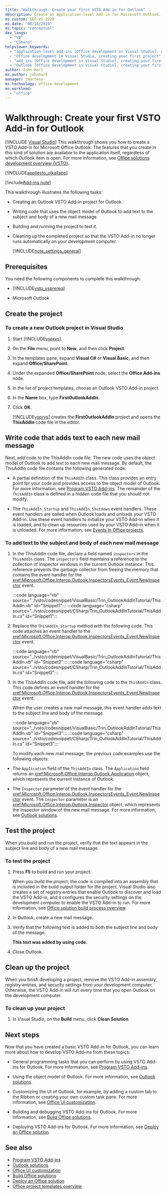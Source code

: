 ```yaml
---
title: "Walkthrough: Create your first VSTO Add-in for Outlook"
description: Create an application-level Add-in for Microsoft Outlook. This feature is available to the application itself, regardless of which Outlook item is open.
ms.custom: SEO-VS-2020
ms.date: "08/14/2019"
ms.topic: "conceptual"
dev_langs:
  - "VB"
  - "CSharp"
helpviewer_keywords:
  - "application-level add-ins [Office development in Visual Studio], creating your first project"
  - "Office development in Visual Studio, creating your first project"
  - "add-ins [Office development in Visual Studio], creating your first project"
  - "Outlook [Office development in Visual Studio], creating your first project"
author: John-Hart
ms.author: johnhart
manager: jmartens
ms.technology: office-development
ms.workload:
  - "office"
---
```

# Walkthrough: Create your first VSTO Add-in for Outlook

 [!INCLUDE [Visual Studio](~/includes/applies-to-version/vs-windows-only.md)]
  This walkthrough shows you how to create a VSTO Add-in for Microsoft Office Outlook. The features that you create in this kind of solution are available to the application itself, regardless of which Outlook item is open. For more information, see [Office solutions development overview &#40;VSTO&#41;](../vsto/office-solutions-development-overview-vsto.md).

 [!INCLUDE[appliesto_olkallapp](../vsto/includes/appliesto-olkallapp-md.md)]

[!include[Add-ins note](includes/addinsnote.md)]

 This walkthrough illustrates the following tasks:

- Creating an Outlook VSTO Add-in project for Outlook.

- Writing code that uses the object model of Outlook to add text to the subject and body of a new mail message.

- Building and running the project to test it.

- Cleaning up the completed project so that the VSTO Add-in no longer runs automatically on your development computer.

  [!INCLUDE[note_settings_general](../sharepoint/includes/note-settings-general-md.md)]

## Prerequisites
 You need the following components to complete this walkthrough:

- [!INCLUDE[vsto_vsprereq](../vsto/includes/vsto-vsprereq-md.md)]

- Microsoft Outlook

## Create the project

### To create a new Outlook project in Visual Studio

1. Start [!INCLUDE[vsprvs](../sharepoint/includes/vsprvs-md.md)].

2. On the **File** menu, point to **New**, and then click **Project**.

3. In the templates pane, expand **Visual C#** or **Visual Basic**, and then expand **Office/SharePoint**.

4. Under the expanded **Office/SharePoint** node, select the **Office Add-ins** node.

5. In the list of project templates, choose an Outlook VSTO Add-in project.

6. In the **Name** box, type **FirstOutlookAddIn**.

7. Click **OK**.

     [!INCLUDE[vsprvs](../sharepoint/includes/vsprvs-md.md)] creates the **FirstOutlookAddIn** project and opens the **ThisAddIn** code file in the editor.

## Write code that adds text to each new mail message
 Next, add code to the ThisAddIn code file. The new code uses the object model of Outlook to add text to each new mail message. By default, the ThisAddIn code file contains the following generated code:

- A partial definition of the `ThisAddIn` class. This class provides an entry point for your code and provides access to the object model of Outlook. For more information, see [Program VSTO Add-ins](../vsto/programming-vsto-add-ins.md). The remainder of the `ThisAddIn` class is defined in a hidden code file that you should not modify.

- The `ThisAddIn_Startup` and `ThisAddIn_Shutdown` event handlers. These event handlers are called when Outlook loads and unloads your VSTO Add-in. Use these event handlers to initialize your VSTO Add-in when it is loaded, and to clean up resources used by your VSTO Add-in when it is unloaded. For more information, see [Events in Office projects](../vsto/events-in-office-projects.md).

### To add text to the subject and body of each new mail message

1. In the ThisAddIn code file, declare a field named `inspectors` in the `ThisAddIn` class. The `inspectors` field maintains a reference to the collection of Inspector windows in the current Outlook instance. This reference prevents the garbage collector from freeing the memory that contains the event handler for the <xref:Microsoft.Office.Interop.Outlook.InspectorsEvents_Event.NewInspector> event.

    :::code language="vb" source="../vsto/codesnippet/VisualBasic/Trin_OutlookAddInTutorial/ThisAddIn.vb" id="Snippet1":::
    :::code language="csharp" source="../vsto/codesnippet/CSharp/Trin_OutlookAddInTutorial/ThisAddIn.cs" id="Snippet1":::

2. Replace the `ThisAddIn_Startup` method with the following code. This code attaches an event handler to the <xref:Microsoft.Office.Interop.Outlook.InspectorsEvents_Event.NewInspector> event.

    :::code language="vb" source="../vsto/codesnippet/VisualBasic/Trin_OutlookAddInTutorial/ThisAddIn.vb" id="Snippet2":::
    :::code language="csharp" source="../vsto/codesnippet/CSharp/Trin_OutlookAddInTutorial/ThisAddIn.cs" id="Snippet2":::

3. In the ThisAddIn code file, add the following code to the `ThisAddIn` class. This code defines an event handler for the <xref:Microsoft.Office.Interop.Outlook.InspectorsEvents_Event.NewInspector> event.

    When the user creates a new mail message, this event handler adds text to the subject line and body of the message.

    :::code language="vb" source="../vsto/codesnippet/VisualBasic/Trin_OutlookAddInTutorial/ThisAddIn.vb" id="Snippet3":::
    :::code language="csharp" source="../vsto/codesnippet/CSharp/Trin_OutlookAddInTutorial/ThisAddIn.cs" id="Snippet3":::

   To modify each new mail message, the previous code examples use the following objects:

- The `Application` field of the `ThisAddIn` class. The `Application` field returns an <xref:Microsoft.Office.Interop.Outlook.Application> object, which represents the current instance of Outlook.

- The `Inspector` parameter of the event handler for the <xref:Microsoft.Office.Interop.Outlook.InspectorsEvents_Event.NewInspector> event. The `Inspector` parameter is an <xref:Microsoft.Office.Interop.Outlook.Inspector> object, which represents the Inspector window of the new mail message. For more information, see [Outlook solutions](../vsto/outlook-solutions.md).

## Test the project
 When you build and run the project, verify that the text appears in the subject line and body of a new mail message.

### To test the project

1. Press **F5** to build and run your project.

     When you build the project, the code is compiled into an assembly that is included in the build output folder for the project. Visual Studio also creates a set of registry entries that enable Outlook to discover and load the VSTO Add-in, and it configures the security settings on the development computer to enable the VSTO Add-in to run. For more information, see [Office solution build process overview](../vsto/walkthrough-creating-your-first-vsto-add-in-for-outlook.md).

2. In Outlook, create a new mail message.

3. Verify that the following text is added to both the subject line and body of the message.

     **This text was added by using code.**

4. Close Outlook.

## Clean up the project
 When you finish developing a project, remove the VSTO Add-in assembly, registry entries, and security settings from your development computer. Otherwise, the VSTO Add-in will run every time that you open Outlook on the development computer.

### To clean up your project

1. In Visual Studio, on the **Build** menu, click **Clean Solution**.

## Next steps
 Now that you have created a basic VSTO Add-in for Outlook, you can learn more about how to develop VSTO Add-ins from these topics:

- General programming tasks that you can perform by using VSTO Add-ins for Outlook. For more information, see [Program VSTO Add-ins](../vsto/programming-vsto-add-ins.md).

- Using the object model of Outlook. For more information, see [Outlook solutions](../vsto/outlook-solutions.md).

- Customizing the UI of Outlook, for example, by adding a custom tab to the Ribbon or creating your own custom task pane. For more information, see [Office UI customization](../vsto/office-ui-customization.md).

- Building and debugging VSTO Add-ins for Outlook. For more information, see [Build Office solutions](../vsto/building-office-solutions.md).

- Deploying VSTO Add-ins for Outlook. For more information, see [Deploy an Office solution](../vsto/deploying-an-office-solution.md).

## See also
- [Program VSTO Add-ins](../vsto/programming-vsto-add-ins.md)
- [Outlook solutions](../vsto/outlook-solutions.md)
- [Office UI customization](../vsto/office-ui-customization.md)
- [Build Office solutions](../vsto/building-office-solutions.md)
- [Deploy an Office solution](../vsto/deploying-an-office-solution.md)
- [Office project templates overview](../vsto/office-project-templates-overview.md)
